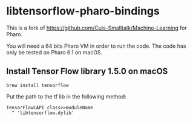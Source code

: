 # libtensorflow-pharo-bindings

This is a fork of https://github.com/Cuis-Smalltalk/Machine-Learning for Pharo.

You will need a 64 bits Pharo VM in order to run the code. The code has only be tested on Pharo 6.1 on macOS.

## Install Tensor Flow library 1.5.0 on macOS

```
brew install tensorflow
```
Put the path to the tf lib in the following method:
```Smalltalk
TensorFlowCAPI class>>moduleName
  ^ 'libtensorflow.dylib'
```
